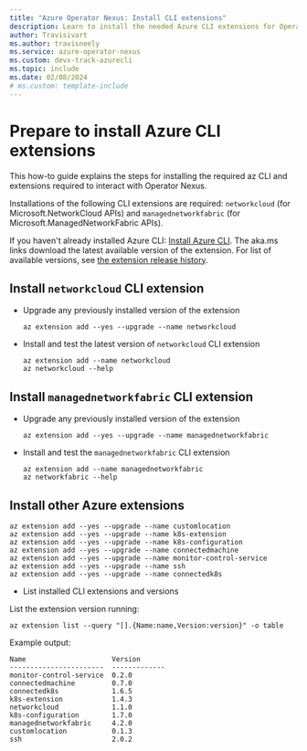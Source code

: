 ```yaml
---
title: "Azure Operator Nexus: Install CLI extensions"
description: Learn to install the needed Azure CLI extensions for Operator Nexus
author: Travisivart
ms.author: travisneely
ms.service: azure-operator-nexus
ms.custom: devx-track-azurecli
ms.topic: include
ms.date: 02/08/2024
# ms.custom: template-include
---
```


# Prepare to install Azure CLI extensions
This how-to guide explains the steps for installing the required az CLI and extensions required to interact with Operator Nexus.

Installations of the following CLI extensions are required:
`networkcloud` (for Microsoft.NetworkCloud APIs) and `managednetworkfabric` (for Microsoft.ManagedNetworkFabric APIs).

If you haven't already installed Azure CLI: [Install Azure CLI][installation-instruction]. The aka.ms links download the latest available version of the extension.
For list of available versions, see [the extension release history][az-cli-networkcloud-cli-versions].

## Install `networkcloud` CLI extension

- Upgrade any previously installed version of the extension

    ```azurecli
    az extension add --yes --upgrade --name networkcloud
    ```

- Install and test the latest version of `networkcloud` CLI extension

    ```azurecli
    az extension add --name networkcloud
    az networkcloud --help
    ```

## Install `managednetworkfabric` CLI extension

- Upgrade any previously installed version of the extension

    ```azurecli
    az extension add --yes --upgrade --name managednetworkfabric
    ```

- Install and test the `managednetworkfabric` CLI extension

    ```azurecli
    az extension add --name managednetworkfabric
    az networkfabric --help
    ```

## Install other Azure extensions

   ```azurecli
   az extension add --yes --upgrade --name customlocation
   az extension add --yes --upgrade --name k8s-extension
   az extension add --yes --upgrade --name k8s-configuration
   az extension add --yes --upgrade --name connectedmachine
   az extension add --yes --upgrade --name monitor-control-service
   az extension add --yes --upgrade --name ssh
   az extension add --yes --upgrade --name connectedk8s
   ```

- List installed CLI extensions and versions

List the extension version running:

```azurecli
az extension list --query "[].{Name:name,Version:version}" -o table
```

Example output:

```output
Name                     Version
-----------------------  -------------
monitor-control-service  0.2.0
connectedmachine         0.7.0
connectedk8s             1.6.5
k8s-extension            1.4.3
networkcloud             1.1.0
k8s-configuration        1.7.0
managednetworkfabric     4.2.0
customlocation           0.1.3
ssh                      2.0.2
```

<!-- LINKS - External -->
[installation-instruction]: https://aka.ms/azcli

[az-cli-networkcloud-cli-versions]: https://github.com/Azure/azure-cli-extensions/blob/main/src/networkcloud/HISTORY.rst
